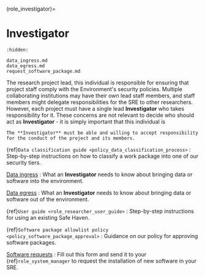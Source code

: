 (role_investigator)=
# Investigator

```{toctree}
:hidden:

data_ingress.md
data_egress.md
request_software_package.md
```

The research project lead, this individual is responsible for ensuring that project staff comply with the Environment's security policies.
Multiple collaborating institutions may have their own lead staff members, and staff members might delegate responsibilities for the SRE to other researchers.
However, each project must have a single lead **Investigator** who takes responsibility for it.
These concerns are not relevant to decide who should act as **Investigator** - it is simply important that this individual is


```{warning}
The **Investigator** must be able and willing to accept responsibility for the conduct of the project and its members.
```

{ref}`Data classification guide <policy_data_classification_process>`
: Step-by-step instructions on how to classify a work package into one of our security tiers.

[Data ingress](data_ingress.md)
: What an **Investigator** needs to know about bringing data or software into the environment.

[Data egress](data_egress.md)
: What an **Investigator** needs to know about bringing data or software out of the environment.

{ref}`User guide <role_researcher_user_guide>`
: Step-by-step instructions for using an existing Safe Haven.

{ref}`Software package allowlist policy <policy_software_package_approval>`
: Guidance on our policy for approving software packages.

[Software requests](request_software_package.md)
: Fill out this form and send it to your {ref}`role_system_manager` to request the installation of new software in your SRE.

